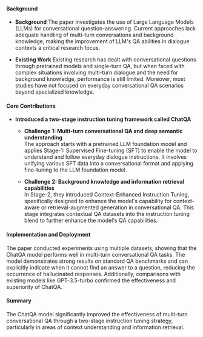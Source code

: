 #### Background
- **Background**
The paper investigates the use of Large Language Models (LLMs) for conversational question-answering. Current approaches lack adequate handling of multi-turn conversations and background knowledge, making the improvement of LLM's QA abilities in dialogue contexts a critical research focus.

- **Existing Work**
Existing research has dealt with conversational questions through pretrained models and single-turn QA, but when faced with complex situations involving multi-turn dialogue and the need for background knowledge, performance is still limited. Moreover, most studies have not focused on everyday conversational QA scenarios beyond specialized knowledge.

#### Core Contributions
  - **Introduced a two-stage instruction tuning framework called ChatQA**
    - **Challenge 1: Multi-turn conversational QA and deep semantic understanding**  
      The approach starts with a pretrained LLM foundation model and applies Stage-1: Supervised Fine-tuning (SFT) to enable the model to understand and follow everyday dialogue instructions. It involves unifying various SFT data into a conversational format and applying fine-tuning to the LLM foundation model.
      
    - **Challenge 2: Background knowledge and information retrieval capabilities**  
      In Stage-2, they introduced Context-Enhanced Instruction Tuning, specifically designed to enhance the model's capability for context-aware or retrieval-augmented generation in conversational QA. This stage integrates contextual QA datasets into the instruction tuning blend to further enhance the model's QA capabilities.

#### Implementation and Deployment
The paper conducted experiments using multiple datasets, showing that the ChatQA model performs well in multi-turn conversational QA tasks. The model demonstrates strong results on standard QA benchmarks and can explicitly indicate when it cannot find an answer to a question, reducing the occurrence of hallucinated responses. Additionally, comparisons with existing models like GPT-3.5-turbo confirmed the effectiveness and superiority of ChatQA.

#### Summary
The ChatQA model significantly improved the effectiveness of multi-turn conversational QA through a two-stage instruction tuning strategy, particularly in areas of context understanding and information retrieval.